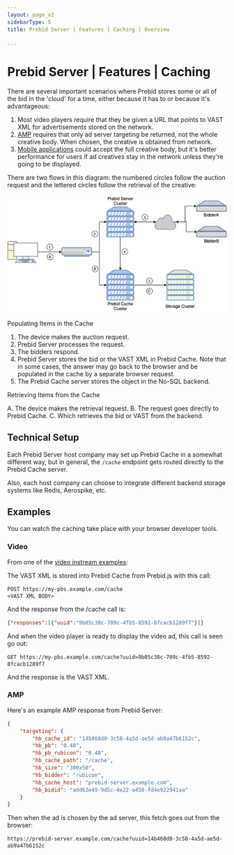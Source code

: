 ```yaml
---
layout: page_v2
sidebarType: 5
title: Prebid Server | Features | Caching | Overview

---
```


# Prebid Server | Features | Caching

There are several important scenarios where Prebid stores some or all of the bid in the 'cloud' for a time, either because it has to or because it's advantageous:

1. Most video players require that they be given a URL that points to VAST XML for advertisements stored on the network. 
1. [AMP](/prebid-server/use-cases/pbs-amp.html) requires that only ad server targeting be returned, not the whole creative body. When chosen, the creative is obtained from network.
1. [Mobile applications](/prebid-server/use-cases/pbs-sdk.html) could accept the full creative body, but it's better performance for users if ad creatives stay in the network unless they're going to be displayed.

There are two flows in this diagram: the numbered circles follow the auction request and the lettered circles follow the retrieval of the creative:

![Prebid Caching Architecture](/assets/images/prebid-server/pbs-cache-feature.png)

Populating Items in the Cache

1. The device makes the auction request.
2. Prebid Server processes the request.
3. The bidders respond.
4. Prebid Server stores the bid or the VAST XML in Prebid Cache. Note that in some cases, the answer may go back to the browser and be populated in the cache by a separate browser request.
5. The Prebid Cache server stores the object in the No-SQL backend.

Retrieving Items from the Cache

A. The device makes the retrieval request.
B. The request goes directly to Prebid Cache.
C. Which retrieves the bid or VAST from the backend.

## Technical Setup

Each Prebid Server host company may set up Prebid Cache in a somewhat
different way, but in general, the `/cache` endpoint gets routed directly
to the Prebid Cache server.

Also, each host company can choose to integrate different backend storage
systems like Redis, Aerospike, etc.

## Examples

You can watch the caching take place with your browser developer tools.

### Video

From one of the [video instream examples](/examples/video/instream/jwplayer/pb-ve-jwplayer-platform.html):

The VAST XML is stored into Prebid Cache from Prebid.js with this call:

```http
POST https://my-pbs.example.com/cache
<VAST XML BODY>
```

And the response from the /cache call is:

```json
{"responses":[{"uuid":"9b05c38c-709c-4fb5-8592-8fcacb1289f7"}]}
```

And when the video player is ready to display the video ad, this
call is seen go out:

```http
GET https://my-pbs.example.com/cache?uuid=9b05c38c-709c-4fb5-8592-8fcacb1289f7
```

And the response is the VAST XML.

### AMP

Here's an example AMP response from Prebid Server:

```json
{
    "targeting": {
        "hb_cache_id": "14b468d0-3c58-4a5d-ae5d-ab9a47b6152c",
        "hb_pb": "0.40",
        "hb_pb_rubicon": "0.40",
        "hb_cache_path": "/cache",
        "hb_size": "300x50",
        "hb_bidder": "rubicon",
        "hb_cache_host": "prebid-server.example.com",
        "hb_bidid": "add62e49-9d5c-4e22-a450-fd4e922941aa"
    }
}
```

Then when the ad is chosen by the ad server, this fetch goes out from the browser:

```http
https://prebid-server.example.com/cache?uuid=14b468d0-3c58-4a5d-ae5d-ab9a47b6152c
```